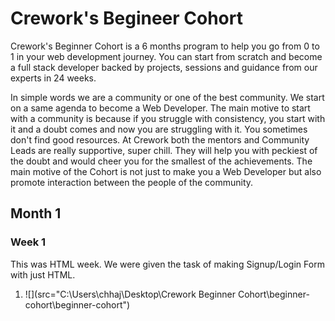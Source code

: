 # Crework's Begineer Cohort

Crework's Beginner Cohort is a 6 months program to help you go from 0 to 1 in your web development journey. You can start from scratch and become a full stack developer backed by projects, sessions and guidance from our experts in 24 weeks.

In simple words we are a community or one of the best community. We start on a same agenda to become a Web Developer. The main motive to start with a community is because if you struggle with consistency, you start with it and a doubt comes and now you are struggling with it. You sometimes don't find good resources. At Crework both the mentors and Community Leads are really supportive, super chill. They will help you with peckiest of the doubt and would cheer you for the smallest of the achievements. The main motive of the Cohort is not just to make you a Web Developer but also promote interaction between the people of the community. 

## Month 1 

### Week 1
This was HTML week. We were given the task of making Signup/Login Form with just HTML.
1. ![](src="C:\Users\chhaj\Desktop\Crework Beginner Cohort\beginner-cohort\beginner-cohort")